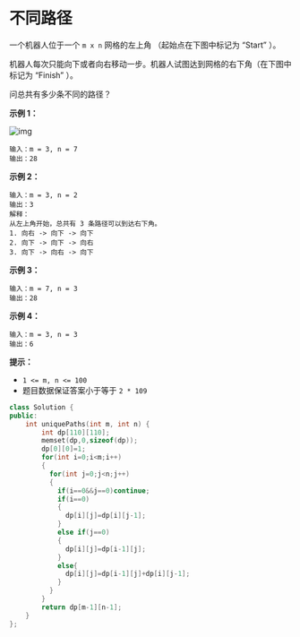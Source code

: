 # 不同路径

一个机器人位于一个 `m x n` 网格的左上角 （起始点在下图中标记为 “Start” ）。

机器人每次只能向下或者向右移动一步。机器人试图达到网格的右下角（在下图中标记为 “Finish” ）。

问总共有多少条不同的路径？

 

**示例 1：**

![img](https://pic.leetcode.cn/1697422740-adxmsI-image.png)

```
输入：m = 3, n = 7
输出：28
```

**示例 2：**

```
输入：m = 3, n = 2
输出：3
解释：
从左上角开始，总共有 3 条路径可以到达右下角。
1. 向右 -> 向下 -> 向下
2. 向下 -> 向下 -> 向右
3. 向下 -> 向右 -> 向下
```

**示例 3：**

```
输入：m = 7, n = 3
输出：28
```

**示例 4：**

```
输入：m = 3, n = 3
输出：6
```

 

**提示：**

- `1 <= m, n <= 100`
- 题目数据保证答案小于等于 `2 * 109`



```c++
class Solution {
public:
    int uniquePaths(int m, int n) {
        int dp[110][110];
        memset(dp,0,sizeof(dp));
        dp[0][0]=1;
        for(int i=0;i<m;i++)
        {
          for(int j=0;j<n;j++)
          {
            if(i==0&&j==0)continue;
            if(i==0)
            {
              dp[i][j]=dp[i][j-1];
            }
            else if(j==0)
            {
              dp[i][j]=dp[i-1][j];
            }
            else{
              dp[i][j]=dp[i-1][j]+dp[i][j-1];
            }
          }
        }
        return dp[m-1][n-1];
    }
};
```


